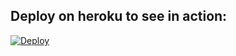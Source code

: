 


## Deploy on heroku to see in action:


[![Deploy](https://www.herokucdn.com/deploy/button.svg)](https://heroku.com/deploy?template=https://github.com/malikasinger1/nodejs-usage-dashboard)


